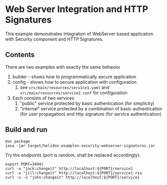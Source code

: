 # Web Server Integration and HTTP Signatures

This example demonstrates Integration of WebServer
based application with Security component and HTTP Signatures.

## Contents

There are two examples with exactly the same behavior
1. builder - shows how to programmatically secure application
2. config - shows how to secure application with configuration
    1. see `src/main/resources/service1.yaml` and `src/main/resources/service2.conf` for configuration
3. Each consists of two services
    1. "public" service protected by basic authentication (for simplicity)
    2. "internal" service protected by a combination of basic authentication (for user propagation) and http signature
    (for service authentication)

## Build and run

```shell
mvn package
java -jar target/helidon-examples-security-webserver-signatures.jar
```

Try the endpoints (port is random, shall be replaced accordingly):
```shell
export PORT=34941
curl -u "jack:changeit" http://localhost:${PORT}/service1
curl -u "jill:changeit" http://localhost:${PORT}/service1-rsa
curl -v -u "john:changeit" http://localhost:${PORT}/service1
```
